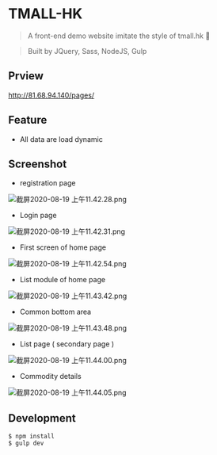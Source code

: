 # TMALL-HK

> A front-end demo website imitate the style of tmall.hk 👀

> Built by JQuery, Sass, NodeJS, Gulp

## Prview

http://81.68.94.140/pages/

## Feature

- All data are load dynamic

## Screenshot

- registration page

![截屏2020-08-19 上午11.42.28.png](https://i.loli.net/2020/08/19/XHi7psUTdeGncvM.png)

- Login page

![截屏2020-08-19 上午11.42.31.png](https://i.loli.net/2020/08/19/REun1PYd9MDrXI4.png)

- First screen of home page 

![截屏2020-08-19 上午11.42.54.png](https://i.loli.net/2020/08/19/Aoszlk2EKpJLycQ.png)

- List module of home page

![截屏2020-08-19 上午11.43.42.png](https://i.loli.net/2020/08/19/Gf27upKqk18LHoO.png)

- Common bottom area

![截屏2020-08-19 上午11.43.48.png](https://i.loli.net/2020/08/19/pOPvLiqFsnKcmZA.png)

- List page ( secondary page )

![截屏2020-08-19 上午11.44.00.png](https://i.loli.net/2020/08/19/KpO6CmiIWBEGSq9.png)

- Commodity details

![截屏2020-08-19 上午11.44.05.png](https://i.loli.net/2020/08/19/ZdQT6nGr4jxXE1w.png)

## Development

```
$ npm install
$ gulp dev
```
